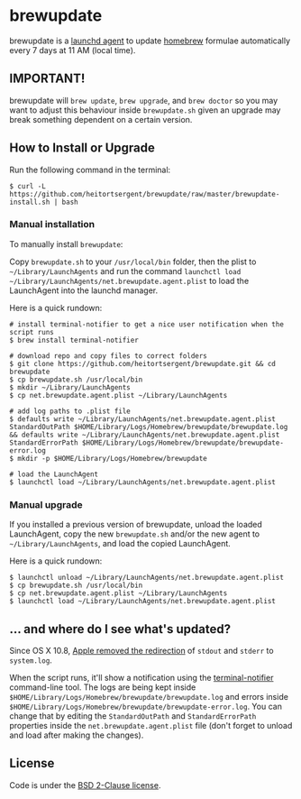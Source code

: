 # brewupdate #

brewupdate is a [launchd agent][launchd] to update [homebrew][homebrew] formulae automatically every 7 days at 11 AM (local time).

## IMPORTANT!

brewupdate will `brew update`, `brew upgrade`, and `brew doctor` so you may want to adjust this behaviour inside `brewupdate.sh` given an upgrade may break something dependent on a certain version.

## How to Install or Upgrade ##
Run the following command in the terminal:

```shell
$ curl -L https://github.com/heitortsergent/brewupdate/raw/master/brewupdate-install.sh | bash
```

### Manual installation ###

To manually install `brewupdate`:

Copy `brewupdate.sh` to your `/usr/local/bin` folder, then the plist to `~/Library/LaunchAgents` and run the command `launchctl load ~/Library/LaunchAgents/net.brewupdate.agent.plist` to load the LaunchAgent into the launchd manager.

Here is a quick rundown:

```shell
# install terminal-notifier to get a nice user notification when the script runs
$ brew install terminal-notifier

# download repo and copy files to correct folders
$ git clone https://github.com/heitortsergent/brewupdate.git && cd brewupdate
$ cp brewupdate.sh /usr/local/bin
$ mkdir ~/Library/LaunchAgents
$ cp net.brewupdate.agent.plist ~/Library/LaunchAgents

# add log paths to .plist file
$ defaults write ~/Library/LaunchAgents/net.brewupdate.agent.plist StandardOutPath $HOME/Library/Logs/Homebrew/brewupdate/brewupdate.log && defaults write ~/Library/LaunchAgents/net.brewupdate.agent.plist StandardErrorPath $HOME/Library/Logs/Homebrew/brewupdate/brewupdate-error.log
$ mkdir -p $HOME/Library/Logs/Homebrew/brewupdate

# load the LaunchAgent
$ launchctl load ~/Library/LaunchAgents/net.brewupdate.agent.plist
```

### Manual upgrade ###

If you installed a previous version of brewupdate, unload the loaded LaunchAgent, copy the new `brewupdate.sh` and/or the new agent to `~/Library/LaunchAgents`, and load the copied LaunchAgent.

Here is a quick rundown:

```
$ launchctl unload ~/Library/LaunchAgents/net.brewupdate.agent.plist
$ cp brewupdate.sh /usr/local/bin
$ cp net.brewupdate.agent.plist ~/Library/LaunchAgents
$ launchctl load ~/Library/LaunchAgents/net.brewupdate.agent.plist
```

## … and where do I see what's updated? ##

Since OS X 10.8, [Apple removed the redirection][apple-removed-redirection] of `stdout` and `stderr` to `system.log`.

When the script runs, it'll show a notification using the [terminal-notifier][terminal-notifier] command-line tool. The logs are being kept inside `$HOME/Library/Logs/Homebrew/brewupdate/brewupdate.log` and errors inside `$HOME/Library/Logs/Homebrew/brewupdate/brewupdate-error.log`. You can change that by editing the `StandardOutPath` and `StandardErrorPath` properties inside the `net.brewupdate.agent.plist` file (don't forget to unload and load after making the changes).

## License

Code is under the [BSD 2-Clause license][license].

[launchd]: http://developer.apple.com/library/mac/#technotes/tn2083/_index.html
[homebrew]: https://github.com/mxcl/homebrew/
[apple-removed-redirection]: http://stackoverflow.com/a/15655471/1712728
[terminal-notifier]: https://github.com/alloy/terminal-notifier
[license]: https://github.com/cgswong/brewupdate/tree/master/LICENSE.txt
